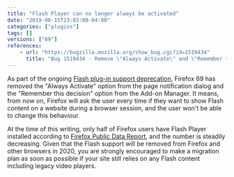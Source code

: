 ```yaml
---
title: "Flash Player can no longer always be activated"
date: "2019-06-15T23:03:00-04:00"
categories: ["plugins"]
tags: []
versions: ["69"]
references:
    - url: "https://bugzilla.mozilla.org/show_bug.cgi?id=1519434"
      title: "Bug 1519434 - Remove \"Always Activate\" and \"Remember this decision\" Flash options in Firefox 69"
---
```

As part of the ongoing [Flash plug-in support deprecation](https://www.fxsitecompat.dev/en-CA/docs/2018/flash-plug-in-support-will-be-removed-in-2020/), Firefox 69 has removed the "Always Activate" option from the page notification dialog and the "Remember this decision" option from the Add-on Manager. It means, from now on, Firefox will ask the user every time if they want to show Flash content on a website during a browser session, and the user won't be able to change this behaviour.

At the time of this writing, only half of Firefox users have Flash Player installed according to [Firefox Public Data Report](https://data.firefox.com/dashboard/hardware), and the number is steadily decreasing. Given that the Flash support will be removed from Firefox and other browsers in 2020, you are strongly encouraged to make a migration plan as soon as possible if your site still relies on any Flash content including legacy video players.
